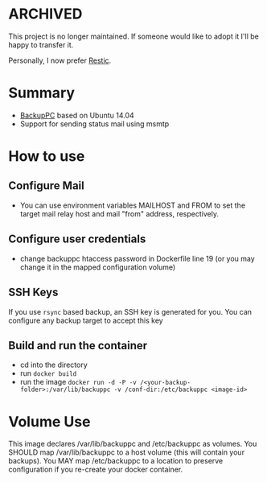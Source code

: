 # ARCHIVED

This project is no longer maintained.  If someone would like to adopt it I'll be happy to transfer it.

Personally, I now prefer [Restic](https://restic.net/).


# Summary
* [BackupPC](http://backuppc.sourceforge.net/) based on Ubuntu 14.04
* Support for sending status mail using msmtp

# How to use
## Configure Mail
* You can use environment variables MAILHOST and FROM to set the target
mail relay host and mail "from" address, respectively.

## Configure user credentials
* change backuppc htaccess password in Dockerfile line 19 (or you may
  change it in the mapped configuration volume)

## SSH Keys
If you use ```rsync``` based backup, an SSH key is generated for you.
You can configure any backup target to accept this key

## Build and run the container
* cd into the directory
* run ```docker build```
* run the image ```docker run -d -P -v /<your-backup-folder>:/var/lib/backuppc -v /conf-dir:/etc/backuppc <image-id>```

# Volume Use

This image declares /var/lib/backuppc and /etc/backuppc as volumes.
You SHOULD map /var/lib/backuppc to a host volume (this will contain
your backups).  You MAY map /etc/backuppc to a location to preserve
configuration if you re-create your docker container.




